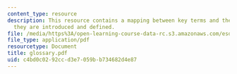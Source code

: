```yaml
---
content_type: resource
description: This resource contains a mapping between key terms and the lectures where
  they are introduced and defined.
file: /media/https%3A/open-learning-course-data-rc.s3.amazonaws.com/esd-34-system-architecture-january-iap-2007/c4bd0c0292ccd3e7059bb734682d4e87_glossary.pdf
file_type: application/pdf
resourcetype: Document
title: glossary.pdf
uid: c4bd0c02-92cc-d3e7-059b-b734682d4e87
---
```


